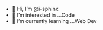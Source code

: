 - 👋 Hi, I’m @i-sphinx
- 👀 I’m interested in ...Code
- 🌱 I’m currently learning ...Web Dev

<!---
i-sphinx/i-sphinx is a ✨ special ✨ repository because its `README.md` (this file) appears on your GitHub profile.
You can click the Preview link to take a look at your changes.
--->
